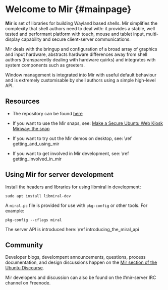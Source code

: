 # Welcome to Mir {#mainpage}

**Mir** is set of libraries for building Wayland based shells. Mir
simplifies the complexity that shell authors need to deal with: it
provides a stable, well tested and performant platform with touch,
mouse and tablet input, multi-display capability and secure
client-server communications.

Mir deals with the bringup and configuration of a broad array of
graphics and input hardware, abstracts hardware differences away
from shell authors (transparently dealing with hardware quirks) and
integrates with system components such as greeters.

Window management is integrated into Mir with useful default behaviour
and is extremely customisable by shell authors using a simple high-level
API.

## Resources
- The repository can be found [here](https://github.com/MirServer/mir)
- If you want to use the Mir snaps, see: 
  [Make a Secure Ubuntu Web Kiosk](https://mir-server.io/docs/make-a-secure-ubuntu-web-kiosk)
  [Miriway: the snap](https://discourse.ubuntu.com/t/miriway-the-snap/35821)
- If you want to try out the Mir demos on desktop, see: \ref getting_and_using_mir

- If you want to get involved in Mir development, see: \ref getting_involved_in_mir

## Using Mir for server development

Install the headers and libraries for using libmiral in development:

    sudo apt install libmiral-dev

A `miral.pc` file is provided for use with `pkg-config` or other tools. For
example:

    pkg-config --cflags miral

The server API is introduced here: \ref introducing_the_miral_api

## Community

Developer blogs, develompent announcements, questions, process documentation, and design
discussions happen on the [Mir section of the Ubuntu Discourse](https://discourse.ubuntu.com/c/mir).

Mir developers and discussion can also be found on the \#mir-server IRC channel on Freenode.
